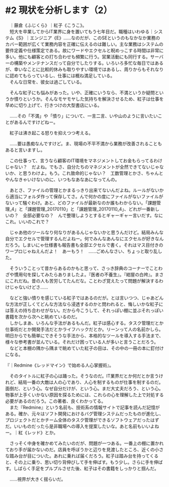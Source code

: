 # #2 現状を分析します（2）

　｜藤倉《ふじくら》｜紅子《こうこ》。  
　短大を卒業してからIT業界に身を置いてもう七年目だ。職種はいわゆる｜システム《S》｜エンジニア《E》……なのだが、このSEというのもなかなか業務のカバー範囲が広くて業務内容を正確に伝えるのは難しい。主な業務はシステムの要件定義や仕様策定である。故にワードやエクセルと睨めっこする時間は非常に多い。他にも顧客との打ち合わせも頻繁に行う。営業活動にも同行する。サーバーの構築やメンテナンスだって自分でしたりする。いろいろ多忙な毎日ではあるが、幸いなことに比較的休みも取りやすい環境ではあるし、周りからもそれなりに認めてもらっているし、仕事には概ね満足している。  
　そんな日常を、彼女は過ごしている。

　そんな紅子にも悩みがあった。いや、正確にいうなら、不満というか疑問というか憤りというか。そんなモヤモヤした気持ちを解決させるため、紅子は仕事を早めに切り上げて、行きつけの大型書店にいる。

　……その「不満」や「憤り」について、一言二言、いや山のように言いたいことがあるんですけどねー。

　紅子は沸き起こる怒りを抑えつつ考える。

　……要は愚痴なんですけど。ま、現場の不平不満から業務が改善されることもあると言いますし。

　この仕事って、言うなら顧客のIT環境をマネジメントしてお金もらってるわけじゃない？　だよね。でもさ、自分たちのマネジメントが全然できてないじゃないか、と思うわけよ。もう。これ致命的じゃない？　工数管理とかさ、ちゃんとやんなきゃいけないのに、いつもなあなあになってんの。

　あとさ、ファイルの管理とかまるっきり出来てないんだよね。ルールがないから適当にフォルダ作って保存してさ。んで何かの度にファイルがないファイルがないって騒ぐわけ。あと、どのファイルが最新なのか誰もわからない。「課題管理_4」と「課題管理_20170110」と「課題管理_20170110_4」、どれが一番新しいの？　全部必要なの？　んで整理しようとするとギャーギャー言いだす。なにこれ。いいのこれで？

　じゃあ他のツールなり何なりがあるんじゃないかと思うんだけど。結局みんな自分でエクセルで管理するんだよねー。何でみんなあんなにエクセルが好きなんだろう。しまいにゃ仕様書も報告書も全部エクセルで書く。それはマス目付きのワープロじゃねえんだよ！　あーもう！　……ごめんなさい、ちょっと取り乱した。

　そういうことって昔からあるのかもと思って、さっき辞典のコーナーでことわざや慣用句を探してみたらありましたよ。『医者の不養生』。『紺屋の白袴』。まさにこれだね。昔の人も苦労してたんだな。ことわざ覚えたって問題が解決するわけじゃないけどさ……

　などと強い憤りを感じている紅子ではあるのだが。とは言いつつ、じゃあどんな方法が正しくてどんな方法なら浸透するのかと問われると、悔しいかな紅子には答えの持ち合わせがない。だから今こうして、それっぽい棚に並ぶそれっぽい書籍を次から次へと眺めているのだ。  
　しかしまあ、いろんな手法があるもんだ。紅子は感心する。タスク管理だとか仕事術だとか開発手法だとかライフハックだとか。リーンって人の名前かしら。明日からでも簡単にできそうな手法から、本格的なツールを導入する手法まで、様々な参考書が並んでいる。それだけ困っている人が多いと言うことだろう。  
　などと本棚の隅から隅まで眺めていた紅子の目は、その中の一冊の本に釘付けになる。

『｜Redmine《レッドマイン》で始める人心掌握術』。

　そのタイトルに紅子の心は踊った。そうなのだ。IT業界だとか何だとか言うけれど、結局一番の大敵は人の心であり、人心を制するものが仕事を制するのだ。面倒だ、という心。なぜ自分だけが、という心。まだ大丈夫だろう、という心。物事が上手くいかない原因を探るためには、これらの心を理解した上で対処する必要があるのだろう。この著者、良くわかってる。  
　また『Redmine』という名前も、技術系の情報サイトで記事を読んだ記憶がある。確か、元々はソフト開発におけるバグ管理システムだったものが進化し、プロジェクトだとかチーム全体のタスク管理ができるソフトウェアだったはずだ。いいものだったら是非職場への導入を提案したいな。あと名前もいいよねー。｜紅《レッド》とか。

　さっそく中身を確かめてみたいのだが、問題が一つある。一番上の棚に置かれており手が届かないのだ。店員を呼ぼうかと辺りを見渡したところ、近くの小さな踏み台が目についた。あれに乗れば届くだろう。紅子は踏み台を持ってくると、その上に乗り、思い切り背伸びして手を伸ばす。もう少し。さらに手を伸ばす。しばらく手足をプルプルさせた後、紅子はその書籍をしっかりと掴んだ。


　……視界が大きく揺らいだ。
